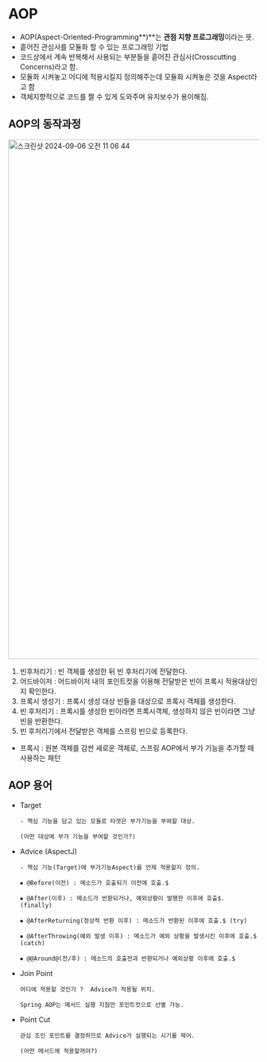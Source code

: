 # AOP

- AOP(Aspect-Oriented-Programming**)**는 **관점 지향 프로그래밍**이라는 뜻.
- 흩어진 관심사를 모듈화 할 수 있는 프로그래밍 기법
- 코드상에서 계속 반복해서 사용되는 부분들을 흩어진 관심사(Crosscutting Concerns)라고 함.
- 모듈화 시켜놓고 어디에 적용시킬지 정의해주는데 모듈화 시켜놓은 것을 Aspect라고 함
- 객체지향적으로 코드를 짤 수 있게 도와주며 유지보수가 용이해짐.

## AOP의 동작과정

<img width="1044" alt="스크린샷 2024-09-06 오전 11 06 44" src="https://github.com/user-attachments/assets/331ef05b-66e9-49b1-ad59-ee77185e0b6b">

1. 빈후처리기 : 빈 객체를 생성한 뒤 빈 후처리기에 전달한다.
2. 어드바이저 : 어드바이저 내의 포인트컷을 이용해 전달받은 빈이 프록시 적용대상인지 확인한다.
3. 프록시 생성기 : 프록시 생성 대상 빈들을 대상으로 프록시 객체를 생성한다.
4. 빈 후처리기 : 프록시를 생성한 빈이라면 프록시객체, 생성하지 않은 빈이라면 그냥 빈을 반환한다.
5. 빈 후처리기에서 전달받은 객체를 스프링 빈으로 등록한다.
- 프록시 : 원본 객체를 감싼 새로운 객체로, 스프링 AOP에서 부가 기능을 추가할 때 사용하는 패턴

## AOP 용어

- Target
    
    ```
    - 핵심 기능을 담고 있는 모듈로 타겟은 부가기능을 부여할 대상.
    
    (어떤 대상에 부가 기능을 부여할 것인가?)
    
    ```
    
- Advice (AspectJ)
    
    ```
    - 핵심 기능(Target)에 부가기능Aspect)를 언제 적용할지 정의.
    
    ⦁ @Before(이전) : 메소드가 호출되기 이전에 호출.$
    
    ⦁ @After(이후) : 메소드가 반환되거나, 예외상황이 발행한 이후에 호출$. (finally)
    
    ⦁ @AfterReturning(정상적 반환 이후) : 메소드가 반환된 이후에 호출.$ (try)
    
    ⦁ @AfterThrowing(예외 발생 이후) : 메소드가 예외 상황을 발생시킨 이후에 호출.$ (catch)
    
    ⦁ @@Around@(전/후) : 메소드의 호출전과 반환되거나 예외상황 이후에 호출.$
    
    ```
    
- Join Point
    
    ```
    어디에 적용할 것인가 ?  Advice가 적용될 위치.
    
    Spring AOP는 메서드 실행 지점만 포인트컷으로 선별 가능.
    
    ```
    
- Point Cut
    
    ```
    관심 조인 포인트를 결정하므로 Advice가 실행되는 시기를 제어.
    
    (어떤 메서드에 적용할꺼야?)
    
    ```

